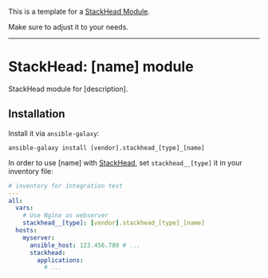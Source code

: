 This is a template for a [StackHead Module](https://docs.stackhead.io/stackhead-modules/stackhead-modules).

Make sure to adjust it to your needs.

---

# StackHead: [name] module

StackHead module for [description].

## Installation

Install it via `ansible-galaxy`:

```
ansible-galaxy install [vendor].stackhead_[type]_[name]
```

In order to use [name] with [StackHead](https://get.stackhead.io), set `stackhead__[type]` it in your inventory file:

```yaml
# inventory for integration test
---
all:
  vars:
    # Use Nginx as webserver
    stackhead__[type]: [vendor].stackhead_[type]_[name]
  hosts:
    myserver:
      ansible_host: 123.456.789 # ...
      stackhead:
        applications:
          # ...
```
